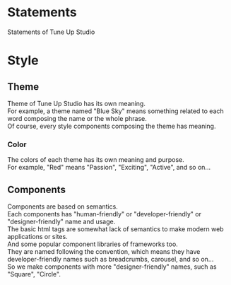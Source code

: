 # Statements
Statements of Tune Up Studio

# Style
## Theme
Theme of Tune Up Studio has its own meaning.  
For example, a theme named "Blue Sky" means something related to each word composing the name or the whole phrase.  
Of course, every style components composing the theme has meaning.  

### Color
The colors of each theme has its own meaning and purpose.  
For example, "Red" means "Passion", "Exciting", "Active", and so on...

## Components
Components are based on semantics.  
Each components has "human-friendly" or "developer-friendly" or "designer-friendly" name and usage.  
The basic html tags are somewhat lack of semantics to make modern web applications or sites.  
And some popular component libraries of frameworks too.  
They are named following the convention, which means they have developer-friendly names such as breadcrumbs, carousel, and so on...  
So we make components with more "designer-friendly" names, such as "Square", "Circle".  

